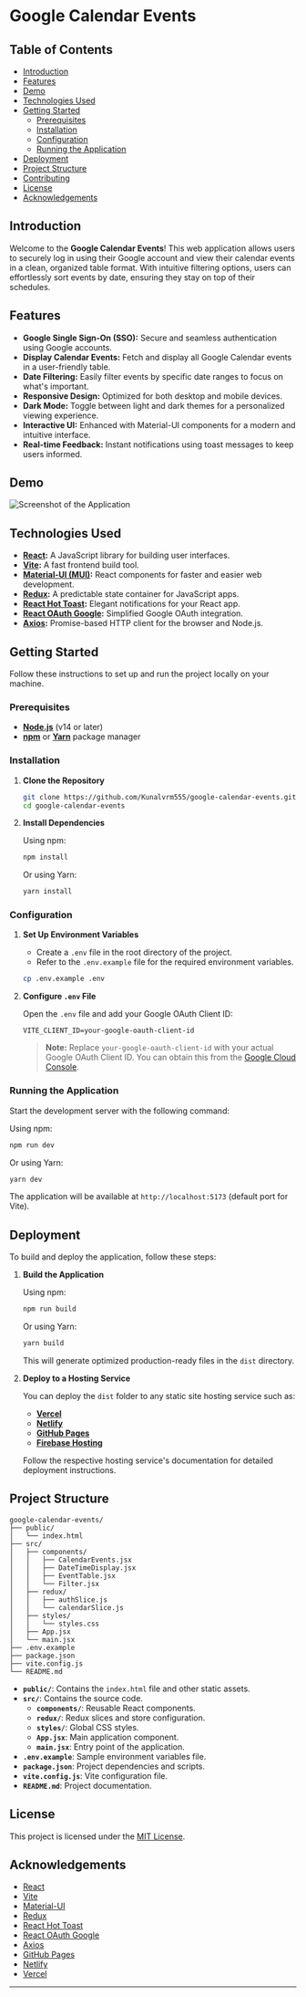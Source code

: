 
# Google Calendar Events

## Table of Contents

- [Introduction](#introduction)
- [Features](#features)
- [Demo](#demo)
- [Technologies Used](#technologies-used)
- [Getting Started](#getting-started)
  - [Prerequisites](#prerequisites)
  - [Installation](#installation)
  - [Configuration](#configuration)
  - [Running the Application](#running-the-application)
- [Deployment](#deployment)
- [Project Structure](#project-structure)
- [Contributing](#contributing)
- [License](#license)
- [Acknowledgements](#acknowledgements)

## Introduction

Welcome to the **Google Calendar Events**! This web application allows users to securely log in using their Google account and view their calendar events in a clean, organized table format. With intuitive filtering options, users can effortlessly sort events by date, ensuring they stay on top of their schedules.

## Features

- **Google Single Sign-On (SSO):** Secure and seamless authentication using Google accounts.
- **Display Calendar Events:** Fetch and display all Google Calendar events in a user-friendly table.
- **Date Filtering:** Easily filter events by specific date ranges to focus on what's important.
- **Responsive Design:** Optimized for both desktop and mobile devices.
- **Dark Mode:** Toggle between light and dark themes for a personalized viewing experience.
- **Interactive UI:** Enhanced with Material-UI components for a modern and intuitive interface.
- **Real-time Feedback:** Instant notifications using toast messages to keep users informed.

## Demo

![Screenshot of the Application](https://via.placeholder.com/800x400)

## Technologies Used

- **[React](https://reactjs.org/):** A JavaScript library for building user interfaces.
- **[Vite](https://vitejs.dev/):** A fast frontend build tool.
- **[Material-UI (MUI)](https://mui.com/):** React components for faster and easier web development.
- **[Redux](https://redux.js.org/):** A predictable state container for JavaScript apps.
- **[React Hot Toast](https://react-hot-toast.com/):** Elegant notifications for your React app.
- **[React OAuth Google](https://github.com/ManishSinghal/react-oauth-google):** Simplified Google OAuth integration.
- **[Axios](https://axios-http.com/):** Promise-based HTTP client for the browser and Node.js.

## Getting Started

Follow these instructions to set up and run the project locally on your machine.

### Prerequisites

- **[Node.js](https://nodejs.org/en/)** (v14 or later)
- **[npm](https://www.npmjs.com/)** or **[Yarn](https://yarnpkg.com/)** package manager

### Installation

1. **Clone the Repository**

   ```bash
   git clone https://github.com/Kunalvrm555/google-calendar-events.git
   cd google-calendar-events
   ```

2. **Install Dependencies**

   Using npm:

   ```bash
   npm install
   ```

   Or using Yarn:

   ```bash
   yarn install
   ```

### Configuration

1. **Set Up Environment Variables**

   - Create a `.env` file in the root directory of the project.
   - Refer to the `.env.example` file for the required environment variables.

   ```bash
   cp .env.example .env
   ```

2. **Configure `.env` File**

   Open the `.env` file and add your Google OAuth Client ID:

   ```env
   VITE_CLIENT_ID=your-google-oauth-client-id
   ```

   > **Note:** Replace `your-google-oauth-client-id` with your actual Google OAuth Client ID. You can obtain this from the [Google Cloud Console](https://console.cloud.google.com/).

### Running the Application

Start the development server with the following command:

Using npm:

```bash
npm run dev
```

Or using Yarn:

```bash
yarn dev
```

The application will be available at `http://localhost:5173` (default port for Vite).

## Deployment

To build and deploy the application, follow these steps:

1. **Build the Application**

   Using npm:

   ```bash
   npm run build
   ```

   Or using Yarn:

   ```bash
   yarn build
   ```

   This will generate optimized production-ready files in the `dist` directory.

2. **Deploy to a Hosting Service**

   You can deploy the `dist` folder to any static site hosting service such as:

   - **[Vercel](https://vercel.com/)**
   - **[Netlify](https://www.netlify.com/)**
   - **[GitHub Pages](https://pages.github.com/)**
   - **[Firebase Hosting](https://firebase.google.com/docs/hosting)**

   Follow the respective hosting service's documentation for detailed deployment instructions.

## Project Structure

```
google-calendar-events/
├── public/
│   └── index.html
├── src/
│   ├── components/
│   │   ├── CalendarEvents.jsx
│   │   ├── DateTimeDisplay.jsx
│   │   ├── EventTable.jsx
│   │   └── Filter.jsx
│   ├── redux/
│   │   ├── authSlice.js
│   │   └── calendarSlice.js
│   ├── styles/
│   │   └── styles.css
│   ├── App.jsx
│   └── main.jsx
├── .env.example
├── package.json
├── vite.config.js
└── README.md
```

- **`public/`**: Contains the `index.html` file and other static assets.
- **`src/`**: Contains the source code.
  - **`components/`**: Reusable React components.
  - **`redux/`**: Redux slices and store configuration.
  - **`styles/`**: Global CSS styles.
  - **`App.jsx`**: Main application component.
  - **`main.jsx`**: Entry point of the application.
- **`.env.example`**: Sample environment variables file.
- **`package.json`**: Project dependencies and scripts.
- **`vite.config.js`**: Vite configuration file.
- **`README.md`**: Project documentation.

## License

This project is licensed under the [MIT License](LICENSE).

## Acknowledgements

- [React](https://reactjs.org/)
- [Vite](https://vitejs.dev/)
- [Material-UI](https://mui.com/)
- [Redux](https://redux.js.org/)
- [React Hot Toast](https://react-hot-toast.com/)
- [React OAuth Google](https://github.com/ManishSinghal/react-oauth-google)
- [Axios](https://axios-http.com/)
- [GitHub Pages](https://pages.github.com/)
- [Netlify](https://www.netlify.com/)
- [Vercel](https://vercel.com/)

---